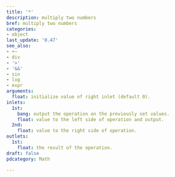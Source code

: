 ```yaml
---
title: '*'
description: multiply two numbers
bref: multiply two numbers
categories:
- object
last_update: '0.47'
see_also:
- +~
- div
- '>'
- '&&'
- sin
- log
- expr
arguments:
  float: initialize value of right inlet (default 0).
inlets:
  1st:
    bang: output the operation on the previously set values.
    float: value to the left side of operation and output.
  2nd:
    float: value to the right side of operation.
outlets:
  1st:
    float: the result of the operation.
draft: false
pdcategory: Math

---
```


